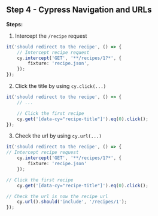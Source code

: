 ## Step 4 - Cypress Navigation and URLs

**Steps:**

1. Intercept the `/recipe` request
```ts
it('should redirect to the recipe', () => {
    // Intercept recipe request
    cy.intercept('GET', '**/recipes/1?*', {
        fixture: 'recipe.json',
    });
});
```
2. Click the title by using `cy.click(...)`
```ts
it('should redirect to the recipe', () => {
    // ...

    // Click the first recipe
    cy.get('[data-cy="recipe-title"]').eq(0).click();
});
```
3. Check the url by using `cy.url(...)`
```ts
it('should redirect to the recipe', () => {
// Intercept recipe request
    cy.intercept('GET', '**/recipes/1?*', {
        fixture: 'recipe.json'
    });

// Click the first recipe
    cy.get('[data-cy="recipe-title"]').eq(0).click();

// Check the url is now the recipe url
    cy.url().should('include', '/recipes/1');
});
```
